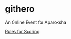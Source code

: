 # githero
An Online Event for Aparoksha

[Rules for Scoring](https://github.com/fossiiita/githero/wiki/Rules-for-Scoring)

